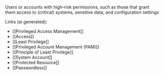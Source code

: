 Users or accounts with high-risk permissions, such as those that grant them access to (critical) systems, sensitive data, and configuration settings

Links (ai generated):
 - [[Privileged Access Management]]
 - [[Access]]
 - [[Least Privilege]]
 - [[Privileged Account Management (PAM)]]
 - [[Principle of Least Privilege]]
 - [[System Account]]
 - [[Protected Resource]]
 - [[Passwordless]]
